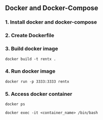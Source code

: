 ## Docker and Docker-Compose

### 1. Install docker and docker-compose

### 2. Create Dockerfile

### 3. Build docker image
```
docker build -t rentx .
```

### 4. Run docker image
```
docker run -p 3333:3333 rentx
```

### 5. Access docker container
```
docker ps

docker exec -it <container_name> /bin/bash
```